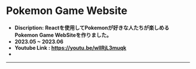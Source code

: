 # **Pokemon Game Website**

- **Discription:**
**Reactを使用してPokemonが好きな人たちが楽しめるPokemon Game WebSiteを作りました。**
- **2023.05 ~ 2023.06**
- **Youtube Link : https://youtu.be/wllRjL3muqk**
- 
<hr>
